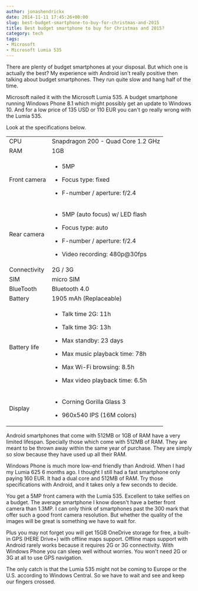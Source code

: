 ```yaml
---
author: jonashendrickx
date: 2014-11-11 17:45:26+00:00
slug: best-budget-smartphone-to-buy-for-christmas-and-2015
title: Best budget smartphone to buy for Christmas and 2015?
category: tech
tags:
- Microsoft
- Microsoft Lumia 535
---
```

There are plenty of budget smartphones at your disposal. But which one is actually the best? My experience with Android isn't really positive then talking about budget smartphones. They run quite slow and hang half of the time.

Microsoft nailed it with the Microsoft Lumia 535. A budget smartphone running Windows Phone 8.1 which might possibly get an update to Windows 10. And for a low price of 135 USD or 110 EUR you can't go really wrong with the Lumia 535.

Look at the specifications below.
<table >
<tbody >
<tr >

<td >CPU
</td>

<td >Snapdragon 200 - Quad Core 1.2 GHz
</td>
</tr>
<tr >

<td >RAM
</td>

<td >1GB
</td>
</tr>
<tr >

<td >Front camera
</td>

<td >



  * 5MP

  * Focus type: fixed

  * F-number / aperture: f/2.4



</td>
</tr>
<tr >

<td >Rear camera
</td>

<td >



  * 5MP (auto focus) w/ LED flash

  * Focus type: auto

  * F-number / aperture: f/2.4

  * Video recording: 480p@30fps



</td>
</tr>
<tr >

<td >Connectivity
</td>

<td >2G / 3G
</td>
</tr>
<tr >

<td >SIM
</td>

<td >micro SIM
</td>
</tr>
<tr >

<td >BlueTooth
</td>

<td >Bluetooth 4.0
</td>
</tr>
<tr >

<td >Battery
</td>

<td >1905 mAh (Replaceable)
</td>
</tr>
<tr >

<td >Battery life
</td>

<td >



  * Talk time 2G: 11h

  * Talk time 3G: 13h

  * Max standby: 23 days

  * Max music playback time: 78h

  * Max Wi-Fi browsing: 8.5h

  * Max video playback time: 6.5h



</td>
</tr>
<tr >

<td >Display
</td>

<td >



  * Corning Gorilla Glass 3

  * 960x540 IPS (16M colors)



</td>
</tr>
</tbody>
</table>
Android smartphones that come with 512MB or 1GB of RAM have a very limited lifespan. Specially those which come with 512MB of RAM. They are meant to be thrown away within the same year of purchase. They are simply so slow because they have used up all their RAM.

Windows Phone is much more low-end friendly than Android. When I had my Lumia 625 6 months ago. I thought I still had a fast smartphone only paying 160 EUR. It had a dual core and 512MB of RAM. Try those specifications with Android, and it takes only a few seconds to decide.

You get a 5MP front camera with the Lumia 535. Excellent to take selfies on a budget. The average smartphone I know doesn't have a better front camera than 1.3MP. I can only think of smartphones past the 300 mark that offer such a good front camera resolution. But whether the quality of the images will be great is something we have to wait for.

Plus you may not forget you will get 15GB OneDrive storage for free, a built-in GPS (HERE Drive+) with offline maps support. Offline maps support with Android rarely works because it requires 2G or 3G connectivity. With Windows Phone you can sleep well without worries. You won't need 2G or 3G at all to use GPS navigation.

The only catch is that the Lumia 535 might not be coming to Europe or the U.S. according to Windows Central. So we have to wait and see and keep our fingers crossed.
